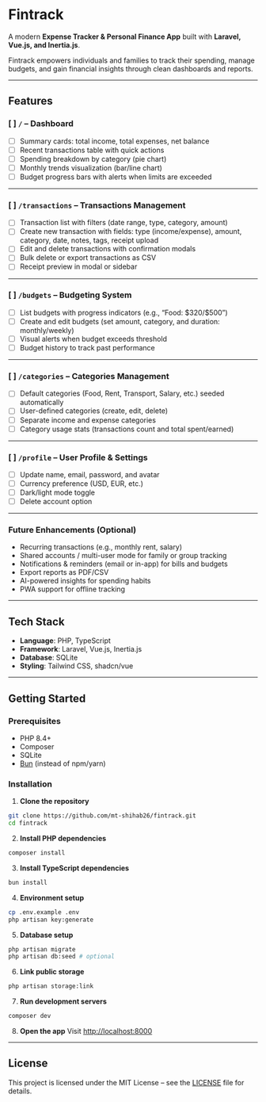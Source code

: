 # Fintrack

A modern **Expense Tracker & Personal Finance App** built with **Laravel, Vue.js, and Inertia.js**.

Fintrack empowers individuals and families to track their spending, manage budgets, and gain financial insights through clean dashboards and reports.

---

## Features

### \[ ] `/` – Dashboard

- [ ] Summary cards: total income, total expenses, net balance
- [ ] Recent transactions table with quick actions
- [ ] Spending breakdown by category (pie chart)
- [ ] Monthly trends visualization (bar/line chart)
- [ ] Budget progress bars with alerts when limits are exceeded

---

### \[ ] `/transactions` – Transactions Management

- [ ] Transaction list with filters (date range, type, category, amount)
- [ ] Create new transaction with fields: type (income/expense), amount, category, date, notes, tags, receipt upload
- [ ] Edit and delete transactions with confirmation modals
- [ ] Bulk delete or export transactions as CSV
- [ ] Receipt preview in modal or sidebar

---

### \[ ] `/budgets` – Budgeting System

- [ ] List budgets with progress indicators (e.g., “Food: \$320/\$500”)
- [ ] Create and edit budgets (set amount, category, and duration: monthly/weekly)
- [ ] Visual alerts when budget exceeds threshold
- [ ] Budget history to track past performance

---

### \[ ] `/categories` – Categories Management

- [ ] Default categories (Food, Rent, Transport, Salary, etc.) seeded automatically
- [ ] User-defined categories (create, edit, delete)
- [ ] Separate income and expense categories
- [ ] Category usage stats (transactions count and total spent/earned)

---

### \[ ] `/profile` – User Profile & Settings

- [ ] Update name, email, password, and avatar
- [ ] Currency preference (USD, EUR, etc.)
- [ ] Dark/light mode toggle
- [ ] Delete account option

---

### Future Enhancements (Optional)

- Recurring transactions (e.g., monthly rent, salary)
- Shared accounts / multi-user mode for family or group tracking
- Notifications & reminders (email or in-app) for bills and budgets
- Export reports as PDF/CSV
- AI-powered insights for spending habits
- PWA support for offline tracking

---

## Tech Stack

- **Language**: PHP, TypeScript
- **Framework**: Laravel, Vue.js, Inertia.js
- **Database**: SQLite
- **Styling**: Tailwind CSS, shadcn/vue

---

## Getting Started

### Prerequisites

- PHP 8.4+
- Composer
- SQLite
- [Bun](https://bun.sh/) (instead of npm/yarn)

### Installation

1. **Clone the repository**

```bash
git clone https://github.com/mt-shihab26/fintrack.git
cd fintrack
```

2. **Install PHP dependencies**

```bash
composer install
```

3. **Install TypeScript dependencies**

```bash
bun install
```

4. **Environment setup**

```bash
cp .env.example .env
php artisan key:generate
```

5. **Database setup**

```bash
php artisan migrate
php artisan db:seed # optional
```

6. **Link public storage**

```bash
php artisan storage:link
```

7. **Run development servers**

```bash
composer dev
```

8. **Open the app**
   Visit [http://localhost:8000](http://localhost:8000)

---

## License

This project is licensed under the MIT License – see the [LICENSE](LICENSE) file for details.
